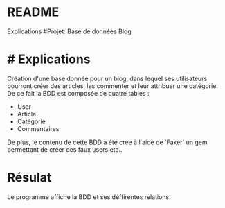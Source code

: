 # README
<a name="Explications"></a>Explications
#Projet: Base de données Blog

# # Explications 
Création d'une base donnée pour un blog, dans lequel ses utilisateurs pourront créer des articles, les commenter et leur attribuer une catégorie.
De ce fait la BDD est composée de quatre tables :
* User
* Article 
* Catégorie
* Commentaires

De plus, le contenu de cette BDD a été crée à  l'aide de 'Faker' un gem permettant de créer des faux users etc..

# Résulat
Le programme affiche la BDD et ses déffiréntes relations.

